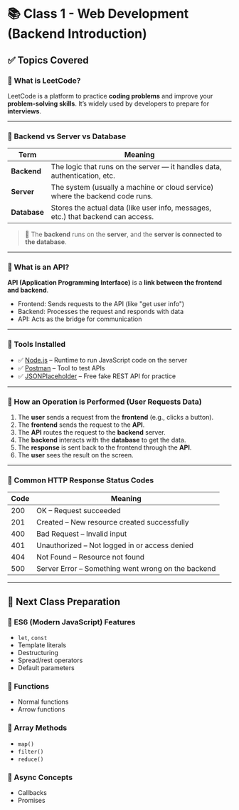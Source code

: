 # 📚 Class 1 - Web Development (Backend Introduction)

## ✅ Topics Covered

### 🔸 What is LeetCode?

LeetCode is a platform to practice **coding problems** and improve your **problem-solving skills**. It’s widely used by developers to prepare for **interviews**.

---

### 🔸 Backend vs Server vs Database

| Term         | Meaning                                                                          |
| ------------ | -------------------------------------------------------------------------------- |
| **Backend**  | The logic that runs on the server — it handles data, authentication, etc.        |
| **Server**   | The system (usually a machine or cloud service) where the backend code runs.     |
| **Database** | Stores the actual data (like user info, messages, etc.) that backend can access. |

> 📌 The **backend** runs on the **server**, and the **server is connected to the database**.

---

### 🔸 What is an API?

**API (Application Programming Interface)** is a **link between the frontend and backend**.

* Frontend: Sends requests to the API (like "get user info")
* Backend: Processes the request and responds with data
* API: Acts as the bridge for communication

---

### 🔸 Tools Installed

* ✅ [Node.js](https://nodejs.org) – Runtime to run JavaScript code on the server
* ✅ [Postman](https://www.postman.com/) – Tool to test APIs
* ✅ [JSONPlaceholder](https://jsonplaceholder.typicode.com) – Free fake REST API for practice

---

### 🔸 How an Operation is Performed (User Requests Data)

1. The **user** sends a request from the **frontend** (e.g., clicks a button).
2. The **frontend** sends the request to the **API**.
3. The **API** routes the request to the **backend** server.
4. The **backend** interacts with the **database** to get the data.
5. The **response** is sent back to the frontend through the **API**.
6. The **user** sees the result on the screen.

---

### 🔸 Common HTTP Response Status Codes

| Code | Meaning                                            |
| ---- | -------------------------------------------------- |
| 200  | OK – Request succeeded                             |
| 201  | Created – New resource created successfully        |
| 400  | Bad Request – Invalid input                        |
| 401  | Unauthorized – Not logged in or access denied      |
| 404  | Not Found – Resource not found                     |
| 500  | Server Error – Something went wrong on the backend |

---

## 📘 Next Class Preparation

### 🔹 ES6 (Modern JavaScript) Features

* `let`, `const`
* Template literals
* Destructuring
* Spread/rest operators
* Default parameters

### 🔹 Functions

* Normal functions
* Arrow functions

### 🔹 Array Methods

* `map()`
* `filter()`
* `reduce()`

### 🔹 Async Concepts

* Callbacks
* Promises

